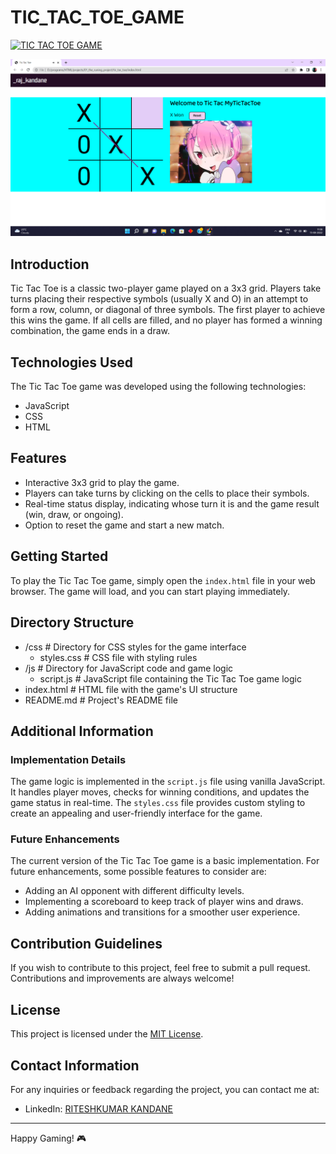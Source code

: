# TIC_TAC_TOE_GAME

[![TIC TAC TOE GAME](https://img.youtube.com/vi/-pURylZd5Mk/0.jpg)](https://youtu.be/-pURylZd5Mk)


![Tic Tac Toe Screenshot](Screenshot/Screenshot%20(66).png)

## Introduction

Tic Tac Toe is a classic two-player game played on a 3x3 grid. Players take turns placing their respective symbols (usually X and O) in an attempt to form a row, column, or diagonal of three symbols. The first player to achieve this wins the game. If all cells are filled, and no player has formed a winning combination, the game ends in a draw.

## Technologies Used

The Tic Tac Toe game was developed using the following technologies:

- JavaScript
- CSS
- HTML

## Features

- Interactive 3x3 grid to play the game.
- Players can take turns by clicking on the cells to place their symbols.
- Real-time status display, indicating whose turn it is and the game result (win, draw, or ongoing).
- Option to reset the game and start a new match.

## Getting Started

To play the Tic Tac Toe game, simply open the `index.html` file in your web browser. The game will load, and you can start playing immediately.

## Directory Structure
- /css               # Directory for CSS styles for the game interface
    - styles.css      # CSS file with styling rules
- /js                # Directory for JavaScript code and game logic
    - script.js       # JavaScript file containing the Tic Tac Toe game logic
- index.html         # HTML file with the game's UI structure
- README.md          # Project's README file


## Additional Information

### Implementation Details

The game logic is implemented in the `script.js` file using vanilla JavaScript. It handles player moves, checks for winning conditions, and updates the game status in real-time. The `styles.css` file provides custom styling to create an appealing and user-friendly interface for the game.

### Future Enhancements

The current version of the Tic Tac Toe game is a basic implementation. For future enhancements, some possible features to consider are:

- Adding an AI opponent with different difficulty levels.
- Implementing a scoreboard to keep track of player wins and draws.
- Adding animations and transitions for a smoother user experience.

## Contribution Guidelines

If you wish to contribute to this project, feel free to submit a pull request. Contributions and improvements are always welcome!

## License

This project is licensed under the [MIT License](LICENSE.md).

## Contact Information

For any inquiries or feedback regarding the project, you can contact me at:


- LinkedIn: [RITESHKUMAR KANDANE](https://www.linkedin.com/in/dkteriteshkumarkandane/)

---

Happy Gaming! 🎮

